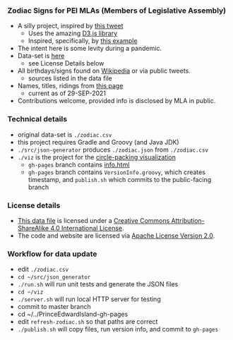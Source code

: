 ### Zodiac Signs for PEI MLAs (Members of Legislative Assembly)

- A silly project, inspired by [this tweet](https://twitter.com/perry_chel/status/1437800478897758212)
  - Uses the amazing [D3.js library](https://d3js.org)
  - Inspired, specifically, by [this example](https://gist.github.com/mbostock/4063530)
- The intent here is some levity during a pandemic.
- Data-set is [here](./zodiac.csv)
  - see License Details below
- All birthdays/signs found on [Wikipedia](https://wikipedia.org) or via public tweets.
  - sources listed in the data file
- Names, titles, ridings from [this page](https://www.assembly.pe.ca/members)
  - current as of 29-SEP-2021
- Contributions welcome, provided info is disclosed by MLA in public.

### Technical details

- original data-set is `./zodiac.csv`
- this project requires Gradle and Groovy (and Java JDK)
- `./src/json-generator` produces `./zodiac.json` from `./zodiac.csv`
- `./viz` is the project for the [circle-packing visualization](https://codetojoy.github.io/PrinceEdwardIsland/web/pei-poli-zodiac/index.html)
  - `gh-pages` branch contains [info.html](https://codetojoy.github.io/PrinceEdwardIsland/web/pei-poli-zodiac/info.html)
  - `gh-pages` branch contains `VersionInfo.groovy`, which creates timestamp, and `publish.sh` which commits to the public-facing branch

### License details

- [This data file](./zodiac.csv) is licensed under a [Creative Commons Attribution-ShareAlike 4.0 International License](http://creativecommons.org/licenses/by-sa/4.0/).
- The code and website are licensed via [Apache License Version 2.0](./LICENSE).

### Workflow for data update

- edit `./zodiac.csv`
- `cd ~/src/json_generator`
- `./run.sh` will run unit tests and generate the JSON files
- `cd ~/viz`
- `./server.sh` will run local HTTP server for testing
- commit to master branch
- cd ~/../PrinceEdwardIsland-gh-pages
- edit `refresh-zodiac.sh` so that paths are correct
- `./publish.sh` will copy files, run version info, and commit to `gh-pages`
